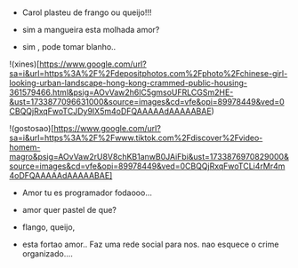 ###

- Carol plasteu de frango ou queijo!!!

- sim a mangueira esta molhada amor?

- sim , pode tomar blanho..

!(xines)[https://www.google.com/url?sa=i&url=https%3A%2F%2Fdepositphotos.com%2Fphoto%2Fchinese-girl-looking-urban-landscape-hong-kong-crammed-public-housing-361579466.html&psig=AOvVaw2h6lC5gmsoUFRLCGSm2HE-&ust=1733877096631000&source=images&cd=vfe&opi=89978449&ved=0CBQQjRxqFwoTCJDy9IX5m4oDFQAAAAAdAAAAABAE)

!(gostosao)[https://www.google.com/url?sa=i&url=https%3A%2F%2Fwww.tiktok.com%2Fdiscover%2Fvideo-homem-magro&psig=AOvVaw2rU8V8chKB1anwB0JAiFbi&ust=1733876970829000&source=images&cd=vfe&opi=89978449&ved=0CBQQjRxqFwoTCLi4rMr4m4oDFQAAAAAdAAAAABAE]


-  Amor tu es programador fodaooo...


- amor quer pastel de que?

- flango, queijo,


- esta fortao amor.. Faz uma rede social para nos. nao esquece o crime organizado....

